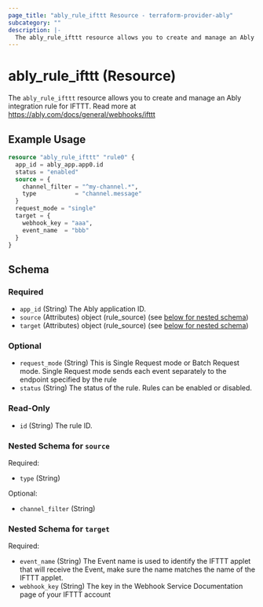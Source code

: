 ```yaml
---
page_title: "ably_rule_ifttt Resource - terraform-provider-ably"
subcategory: ""
description: |-
  The ably_rule_ifttt resource allows you to create and manage an Ably integration rule for IFTTT. Read more at https://ably.com/docs/general/webhooks/ifttt
---
```


# ably_rule_ifttt (Resource)

The `ably_rule_ifttt` resource allows you to create and manage an Ably integration rule for IFTTT. Read more at https://ably.com/docs/general/webhooks/ifttt


## Example Usage

```terraform
resource "ably_rule_ifttt" "rule0" {
  app_id = ably_app.app0.id
  status = "enabled"
  source = {
    channel_filter = "^my-channel.*",
    type           = "channel.message"
  }
  request_mode = "single"
  target = {
    webhook_key = "aaa",
    event_name  = "bbb"
  }
}
```

<!-- schema generated by tfplugindocs -->
## Schema

### Required

- `app_id` (String) The Ably application ID.
- `source` (Attributes) object (rule_source) (see [below for nested schema](#nestedatt--source))
- `target` (Attributes) object (rule_source) (see [below for nested schema](#nestedatt--target))

### Optional

- `request_mode` (String) This is Single Request mode or Batch Request mode. Single Request mode sends each event separately to the endpoint specified by the rule
- `status` (String) The status of the rule. Rules can be enabled or disabled.

### Read-Only

- `id` (String) The rule ID.

<a id="nestedatt--source"></a>
### Nested Schema for `source`

Required:

- `type` (String)

Optional:

- `channel_filter` (String)


<a id="nestedatt--target"></a>
### Nested Schema for `target`

Required:

- `event_name` (String) The Event name is used to identify the IFTTT applet that will receive the Event, make sure the name matches the name of the IFTTT applet.
- `webhook_key` (String) The key in the Webhook Service Documentation page of your IFTTT account